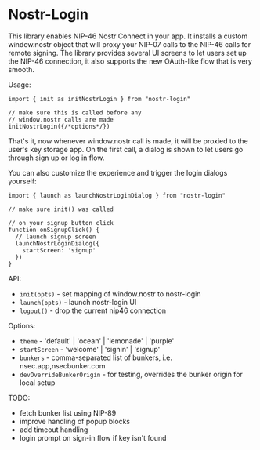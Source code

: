 Nostr-Login
===========

This library enables NIP-46 Nostr Connect in your app. It installs a custom window.nostr object that will proxy your NIP-07 calls to
the NIP-46 calls for remote signing. The library provides several UI
screens to let users set up the NIP-46 connection, it also supports
the new OAuth-like flow that is very smooth.

Usage:
```
import { init as initNostrLogin } from "nostr-login"

// make sure this is called before any
// window.nostr calls are made
initNostrLogin({/*options*/})

```

That's it, now whenever window.nostr call is made, it will be proxied
to the user's key storage app. On the first call, a dialog is shown to
let users go through sign up or log in flow.

You can also customize the experience and trigger the login dialogs 
yourself:

```
import { launch as launchNostrLoginDialog } from "nostr-login"

// make sure init() was called 

// on your signup button click
function onSignupClick() {
  // launch signup screen
  launchNostrLoginDialog({
    startScreen: 'signup'
  })
}
```

API:
- `init(opts)` - set mapping of window.nostr to nostr-login
- `launch(opts)` - launch nostr-login UI
- `logout()` - drop the current nip46 connection 

Options:
- `theme` - 'default' | 'ocean' | 'lemonade' | 'purple' 
- `startScreen` - 'welcome' | 'signin' | 'signup'
- `bunkers` - comma-separated list of bunkers, i.e. nsec.app,nsecbunker.com
- `devOverrideBunkerOrigin` - for testing, overrides the bunker origin for local setup

TODO:
- fetch bunker list using NIP-89
- improve handling of popup blocks
- add timeout handling
- login prompt on sign-in flow if key isn't found